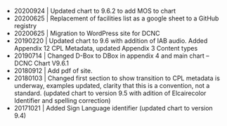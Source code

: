 * 20200924 | Updated chart to 9.6.2 to add MOS to chart
* 20200625 | Replacement of facilities list as a google sheet to a GitHub registry
* 20200625 | Migration to WordPress site for DCNC
* 20190220 | Updated chart to 9.6 with addition of IAB audio. Added Appendix 12 CPL Metadata, updated Appendix 3 Content types
* 20190714 | Changed D-Box to DBox in appendix 4 and main chart – DCNC Chart V9.6.1
* 20180912 | Add pdf of site.
* 20180103 | Changed first section to show transition to CPL metadata is underway, examples updated, clarity that this is a convention, not a standard. (updated chart to version 9.5 with adition of Elcairecolor Identifier and spelling correction)
* 20171021 | Added Sign Language identifier (updated chart to version 9.4)